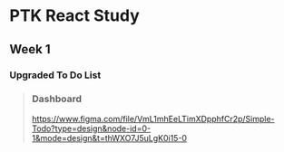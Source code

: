 # PTK React Study
## Week 1
### Upgraded To Do List

> ### Dashboard 
>https://www.figma.com/file/VmL1mhEeLTimXDpphfCr2p/Simple-Todo?type=design&node-id=0-1&mode=design&t=thWXO7J5uLgK0i15-0